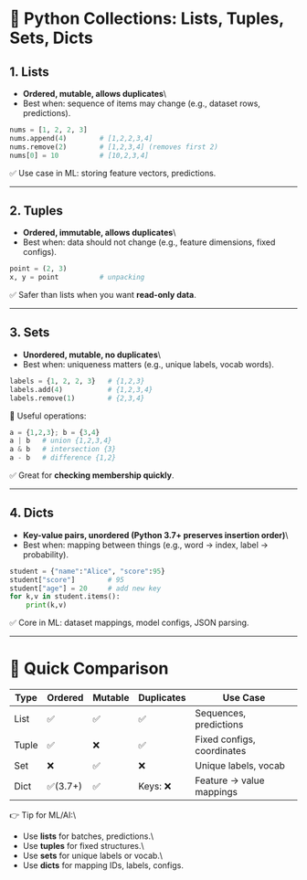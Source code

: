 # 🔹 Python Collections: Lists, Tuples, Sets, Dicts

## 1. **Lists**

-   **Ordered, mutable, allows duplicates**\
-   Best when: sequence of items may change (e.g., dataset rows,
    predictions).

``` python
nums = [1, 2, 2, 3]
nums.append(4)        # [1,2,2,3,4]
nums.remove(2)        # [1,2,3,4] (removes first 2)
nums[0] = 10          # [10,2,3,4]
```

✅ Use case in ML: storing feature vectors, predictions.

------------------------------------------------------------------------

## 2. **Tuples**

-   **Ordered, immutable, allows duplicates**\
-   Best when: data should not change (e.g., feature dimensions, fixed
    configs).

``` python
point = (2, 3)
x, y = point          # unpacking
```

✅ Safer than lists when you want **read-only data**.

------------------------------------------------------------------------

## 3. **Sets**

-   **Unordered, mutable, no duplicates**\
-   Best when: uniqueness matters (e.g., unique labels, vocab words).

``` python
labels = {1, 2, 2, 3}   # {1,2,3}
labels.add(4)           # {1,2,3,4}
labels.remove(1)        # {2,3,4}
```

🔹 Useful operations:

``` python
a = {1,2,3}; b = {3,4}
a | b   # union {1,2,3,4}
a & b   # intersection {3}
a - b   # difference {1,2}
```

✅ Great for **checking membership quickly**.

------------------------------------------------------------------------

## 4. **Dicts**

-   **Key-value pairs, unordered (Python 3.7+ preserves insertion
    order)**\
-   Best when: mapping between things (e.g., word → index, label →
    probability).

``` python
student = {"name":"Alice", "score":95}
student["score"]        # 95
student["age"] = 20     # add new key
for k,v in student.items():
    print(k,v)
```

✅ Core in ML: dataset mappings, model configs, JSON parsing.

------------------------------------------------------------------------

# 🔑 Quick Comparison
| Type  | Ordered | Mutable | Duplicates | Use Case                   |
| ----- | ------- | ------- | ---------- | -------------------------- |
| List  | ✅       | ✅       | ✅          | Sequences, predictions     |
| Tuple | ✅       | ❌       | ✅          | Fixed configs, coordinates |
| Set   | ❌       | ✅       | ❌          | Unique labels, vocab       |
| Dict  | ✅(3.7+) | ✅       | Keys: ❌    | Feature → value mappings   |


👉 Tip for ML/AI:\
- Use **lists** for batches, predictions.\
- Use **tuples** for fixed structures.\
- Use **sets** for unique labels or vocab.\
- Use **dicts** for mapping IDs, labels, configs.
